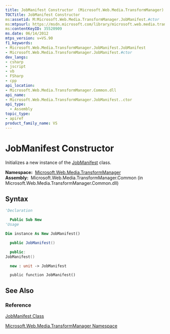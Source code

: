 ```yaml
---
title: JobManifest Constructor  (Microsoft.Web.Media.TransformManager)
TOCTitle: JobManifest Constructor
ms:assetid: M:Microsoft.Web.Media.TransformManager.JobManifest.#ctor
ms:mtpsurl: https://msdn.microsoft.com/library/microsoft.web.media.transformmanager.jobmanifest.jobmanifest(v=VS.90)
ms:contentKeyID: 35520909
ms.date: 06/14/2012
mtps_version: v=VS.90
f1_keywords:
- Microsoft.Web.Media.TransformManager.JobManifest.JobManifest
- Microsoft.Web.Media.TransformManager.JobManifest.#ctor
dev_langs:
- csharp
- jscript
- vb
- FSharp
- cpp
api_location:
- Microsoft.Web.Media.TransformManager.Common.dll
api_name:
- Microsoft.Web.Media.TransformManager.JobManifest..ctor
api_type:
  - Assembly
topic_type:
- apiref
product_family_name: VS
---
```


# JobManifest Constructor

Initializes a new instance of the [JobManifest](jobmanifest-class-microsoft-web-media-transformmanager.md) class.

**Namespace:**  [Microsoft.Web.Media.TransformManager](microsoft-web-media-transformmanager-namespace.md)  
**Assembly:**  Microsoft.Web.Media.TransformManager.Common (in Microsoft.Web.Media.TransformManager.Common.dll)

## Syntax

```vb
'Declaration

  Public Sub New
'Usage

Dim instance As New JobManifest()
```

```csharp
  public JobManifest()
```

```cpp
  public:
JobManifest()
```

``` fsharp
  new : unit -> JobManifest
```

```jscript
  public function JobManifest()
```

## See Also

### Reference

[JobManifest Class](jobmanifest-class-microsoft-web-media-transformmanager.md)

[Microsoft.Web.Media.TransformManager Namespace](microsoft-web-media-transformmanager-namespace.md)

